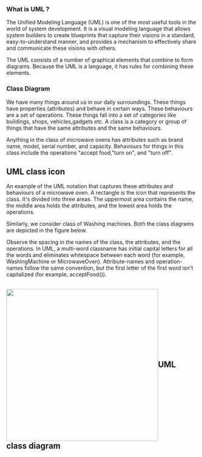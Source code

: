 
### What is UML ?

The Unified Modeling Language (UML) is one of the most useful tools in the
world of system development. It is a visual modeling language that allows
system builders to create blueprints that capture their visions in a standard, easy-to-understand manner, 
and provides a mechanism to effectively share and communicate these  visions with others.

The UML consists of a number of graphical elements that combine to form diagrams. Because
the UML is a language, it has rules for combining these elements. 

### Class Diagram

We have many things around us in our daily surroundings. These things have properties (attributes) and behave in certain 
ways. These behaviours are a set of operations. These things fall into a set of categories like buildings, shops, 
vehicles,gadgets etc. A class is a category or group of things that have the same attributes and the same behaviours. 

Anything in the class of microwave ovens has attributes such as brand name, model, serial number, and
capacity. Behaviours for things in this class include the operations "accept food,"turn on", and "turn off".

UML class icon
---------------
An example of the UML notation that captures these attributes and behaviours of a microwave oven. 
A rectangle is the icon that represents the class. It's divided into three areas. 
The uppermost area contains the name, the middle area holds the attributes, and the lowest area holds the operations.

Similarly,  we consider class of Washing machines. Both the class diagrams are depicted in the figure below.

Observe the spacing in the names of the class, the attributes, and the operations. In UML, a
multi-word classname has initial capital letters for all the words and eliminates whitespace
between each word (for example, WashingMachine or MicrowaveOven). Attribute-names and operation-names
follow the same convention, but the first letter of the first word isn't capitalized (for example,
acceptFood()).

<h2><img align="center" height="400" widht="400" src="https://github.com/hegde10122/JAVA_KOTLIN_DESIGN/blob/master/more_uml/01_UML_Class.svg">UML class diagram</h2>
